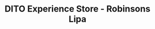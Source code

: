 ---
title: "DITO Experience Store - Robinsons Lipa"
url: /lipa/dito-experience-store-robinsons-lipa/
shop: mobile phone
---